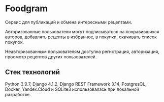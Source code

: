 # Foodgram
Cервис для публикаций и обмена интересными рецептами.

Авторизованные пользователи могут подписываться на понравившихся авторов, добавлять рецепты в избранное, в покупки, скачивать список покупок.

Неавторизованным пользователям доступна регистрация, авторизация, просмотр рецептов других пользователей.


## Стек технологий
Python 3.9.7, Django 4.1.2, Django REST Framework 3.14, PostgresQL, Docker, 
Yandex.Cloud и SQLite3 использовалась при локальной разработке.



